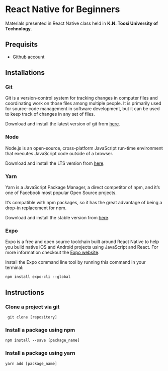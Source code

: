 # React Native for Beginners

Materials presented in React Native class held in **K.N. Toosi University of Technology**.

## Prequisits

* Github account

## Installations

### Git
Git is a version-control system for tracking changes in computer files and coordinating work on those files among multiple people. It is primarily used for source-code management in software development, but it can be used to keep track of changes in any set of files.

Download and install the latest version of git from [here](https://git-scm.com/downloads).

### Node
Node.js is an open-source, cross-platform JavaScript run-time environment that executes JavaScript code outside of a browser.

Download and install the LTS version from [here](https://nodejs.org/en/).

### Yarn
Yarn is a JavaScript Package Manager, a direct competitor of npm, and it’s one of Facebook most popular Open Source projects.

It’s compatible with npm packages, so it has the great advantage of being a drop-in replacement for npm.

Download and install the stable version from [here](https://yarnpkg.com/en/docs/install).

### Expo
Expo is a free and open source toolchain built around React Native to help you build native iOS and Android projects using JavaScript and React. For more information checkout the [Expo website](https://expo.io).

Install the Expo command line tool by running this command in your terminal: 

`npm install expo-cli --global`

## Instructions

### Clone a project via git
` git clone [repository]` 

### Install a package using npm
` npm install --save [package_name] `

### Install a package using yarn
` yarn add [package_name] `

### 
